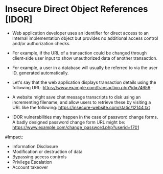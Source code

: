 # Insecure Direct Object References [IDOR]

- Web application developer uses an identifier for direct access to an internal
implementation object but provides no additional access control and/or
authorization checks.

- For example, if the URL of a transaction could be changed through client-side
user input to show unauthorized data of another transaction.

- For example, a user in a database will usually be referred to via the user ID,
generated automatically.

- Let's say that the web application displays transaction details using the
following URL:
https://www.example.com/transaction.php?id=74656

- A website might save chat message transcripts to disk using an incrementing
filename, and allow users to retrieve these by visiting a URL like the following:
https://insecure-website.com/static/12144.txt

- IDOR vulnerabilities may happen in the case of password change forms. A
badly designed password change form URL might be:
https://www.example.com/change_password.php?userid=1701

#Impact: </br>

- Information Disclosure
- Modification or destruction of data
- Bypassing access controls
- Privilege Escalation
- Account takeover
